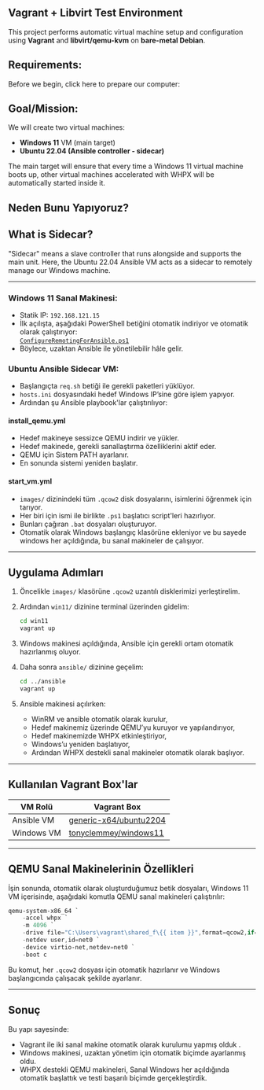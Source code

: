 ## Vagrant + Libvirt Test Environment

This project performs automatic virtual machine setup and configuration using **Vagrant** and **libvirt/qemu-kvm** on **bare-metal Debian**.



## Requirements:

Before we begin, click here to prepare our computer:

## Goal/Mission:

We will create two virtual machines:

- **Windows 11** VM (main target)
- **Ubuntu 22.04 (Ansible controller - sidecar)**

The main target will ensure that every time a Windows 11 virtual machine boots up, other virtual machines accelerated with WHPX will be automatically started inside it.

## Neden Bunu Yapıyoruz?

## What is Sidecar?

"Sidecar" means a slave controller that runs alongside and supports the main unit. Here, the Ubuntu 22.04 Ansible VM acts as a sidecar to remotely manage our Windows machine.

---

### Windows 11 Sanal Makinesi:

- Statik IP: `192.168.121.15`
- İlk açılışta, aşağıdaki PowerShell betiğini otomatik indiriyor ve otomatik olarak çalıştırıyor:  
  [`ConfigureRemotingForAnsible.ps1`](https://raw.githubusercontent.com/ansible/ansible-documentation/devel/examples/scripts/ConfigureRemotingForAnsible.ps1)
- Böylece, uzaktan Ansible ile yönetilebilir hâle gelir.

### Ubuntu Ansible Sidecar VM:

- Başlangıçta `req.sh` betiği ile gerekli paketleri yüklüyor.
- `hosts.ini` dosyasındaki hedef Windows IP’sine göre işlem yapıyor.
- Ardından şu Ansible playbook'lar çalıştırılıyor:

#### install_qemu.yml

- Hedef makineye sessizce QEMU indirir ve yükler.
- Hedef makinede, gerekli sanallaştırma özelliklerini aktif eder.
- QEMU için Sistem PATH ayarlanır.
- En sonunda sistemi yeniden başlatır.

####  start_vm.yml

- `images/` dizinindeki tüm `.qcow2` disk dosyalarını, isimlerini öğrenmek için tarıyor.
- Her biri için ismi ile birlikte `.ps1` başlatıcı script'leri hazırlıyor.
- Bunları çağıran `.bat` dosyaları oluşturuyor.
- Otomatik olarak Windows başlangıç klasörüne ekleniyor ve bu sayede windows her açıldığında, bu sanal makineler de çalışıyor.

---

## Uygulama Adımları

1. Öncelikle `images/` klasörüne `.qcow2` uzantılı disklerimizi yerleştirelim.
2. Ardından `win11/` dizinine terminal üzerinden gidelim:

   ```bash
   cd win11
   vagrant up
   ```

3. Windows makinesi açıldığında, Ansible için gerekli ortam otomatik hazırlanmış oluyor.
4. Daha sonra `ansible/` dizinine geçelim:

   ```bash
   cd ../ansible
   vagrant up
   ```

5. Ansible makinesi açılırken:
   - WinRM ve ansible otomatik olarak kurulur,
   - Hedef makinemiz üzerinde QEMU’yu kuruyor ve yapılandırıyor,
   - Hedef makinemizde WHPX etkinleştiriyor,
   - Windows’u yeniden başlatıyor,
   - Ardından WHPX destekli sanal makineler otomatik olarak başlıyor.
---

## Kullanılan Vagrant Box'lar

| VM Rolü      | Vagrant Box                 |
|--------------|-----------------------------|
| Ansible VM   | [generic-x64/ubuntu2204](https://portal.cloud.hashicorp.com/vagrant/discover/generic-x64/ubuntu2204)   |
| Windows VM   | [tonyclemmey/windows11](https://portal.cloud.hashicorp.com/vagrant/discover/tonyclemmey/windows11)    |

---

## QEMU Sanal Makinelerinin Özellikleri

İşin sonunda, otomatik olarak oluşturduğumuz betik dosyaları, Windows 11 VM içerisinde, aşağıdaki komutla QEMU sanal makineleri çalıştırılır:

```powershell
qemu-system-x86_64 `
    -accel whpx `
    -m 4096 `
    -drive file="C:\Users\vagrant\shared_f\{{ item }}",format=qcow2,if=virtio `
    -netdev user,id=net0 `
    -device virtio-net,netdev=net0 `
    -boot c
```

Bu komut, her `.qcow2` dosyası için otomatik hazırlanır ve Windows başlangıcında çalışacak şekilde ayarlanır.

---

## Sonuç

Bu yapı sayesinde:

- Vagrant ile iki sanal makine otomatik olarak kurulumu yapmış olduk .
- Windows makinesi, uzaktan yönetim için otomatik biçimde ayarlanmış oldu.
- WHPX destekli QEMU makineleri, Sanal Windows her açıldığında otomatik başlattık ve testi başarılı biçimde gerçekleştirdik.

